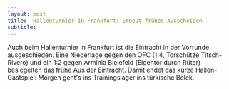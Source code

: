 ```yaml
---
layout: post
title:  Hallenturnier in Frankfurt: Erneut frühes Ausscheiden
subtitle:  
---
```


Auch beim Hallenturnier in Frankfurt ist die Eintracht in der Vorrunde ausgeschieden. Eine Niederlage gegen den OFC (1:4, Torschütze Titsch-Rivero) und ein 1:2 gegen Arminia Bielefeld (Eigentor durch Rüter) besiegelten das frühe Aus der Eintracht. Damit endet das kurze Hallen-Gastspiel: Morgen geht's ins Trainingslager ins türkische Belek.


